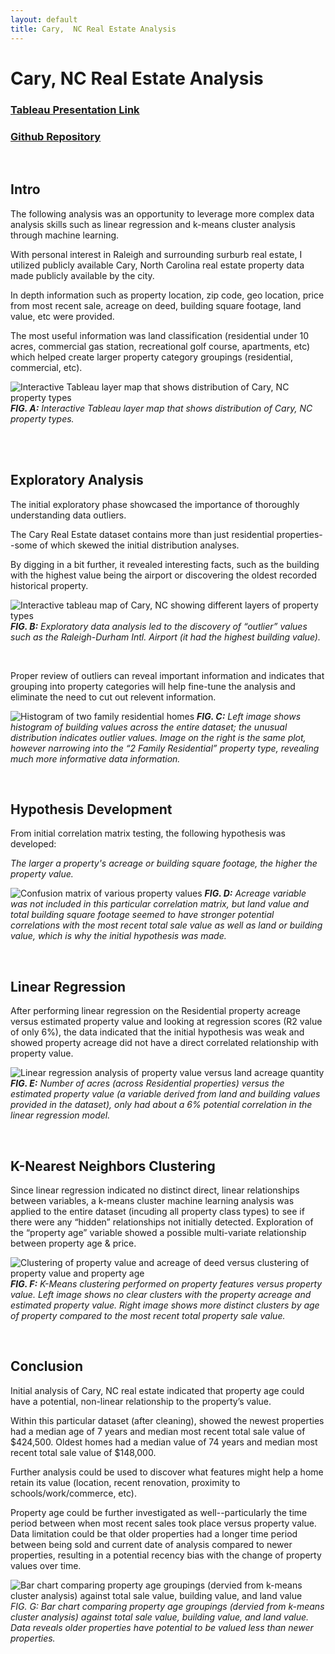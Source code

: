 ```yaml
---
layout: default
title: Cary,  NC Real Estate Analysis
---
```

# Cary, NC Real Estate Analysis

### [Tableau Presentation Link](https://public.tableau.com/app/profile/kirsten.currie/viz/CaryNC_PropertyValueAnalysis/CaryProperties?publish=yes)

### [Github Repository](https://github.com/kirstencurrie/cf_cary-real-estate)

<br>

## Intro

The following analysis was an opportunity to leverage more complex data analysis skills such as linear regression and k-means cluster analysis through machine learning.

With personal interest in Raleigh and surrounding surburb real estate, I utilized publicly available Cary, North Carolina real estate property data made publicly available by the city.

In depth information such as property location, zip code, geo location, price from most recent sale, acreage on deed, building square footage, land
value, etc were provided.

The most useful information was land classification (residential under 10 acres, commercial gas station, recreational golf course, apartments, etc) which helped create larger property category groupings (residential, commercial, etc).


![Interactive Tableau layer map that shows distribution of Cary, NC property types](assets/img/cary_map.png)
***FIG. A:***  *Interactive Tableau layer map that shows distribution of Cary, NC property types.*


<br>
<br>

## Exploratory Analysis

The initial exploratory phase showcased the importance of thoroughly understanding data outliers.

The Cary Real Estate dataset contains more than just residential properties--some of which skewed the initial distribution analyses.

By digging in a bit further, it revealed interesting facts, such as the building with the highest value being the airport or discovering the oldest recorded historical property.

![Interactive tableau map of Cary, NC showing different layers of property types](assets/img/cary_oldest.png)
***FIG. B:***  *Exploratory data analysis led to the discovery of “outlier” values such as the Raleigh-Durham Intl.
Airport (it had the highest building value).*

<br>

Proper review of outliers can reveal important information and indicates that grouping into property categories will help fine-tune the analysis and
eliminate the need to cut out relevent information.

![Histogram of two family residential homes](assets/img/cary_histo.png)
***FIG. C:***  *Left image shows histogram of building values across the entire dataset; the unusual distribution
indicates outlier values. Image on the right is the same plot, however narrowing into the “2 Family Residential”
property type, revealing much more informative data information.*

<br>

## Hypothesis Development

From initial correlation matrix testing, the following hypothesis was developed:

*The larger a property's acreage or building square footage, the higher the property value.*

![Confusion matrix of various property values](assets/img/cary_confusion.png)
***FIG. D:***  *Acreage variable was not included in this particular correlation matrix, but land value and total
building square footage seemed to have stronger potential correlations with the most recent total sale value
as well as land or building value, which is why the initial hypothesis was made.*

<br>

## Linear Regression

After performing linear regression on the Residential property acreage versus estimated property value and looking at regression scores (R2 value of only 6%), the data indicated that the initial hypothesis was weak and showed property acreage did not have a direct correlated relationship with property value.

![Linear regression analysis of property value versus land acreage quantity](assets/img/cary_linear.png)
***FIG. E:***  *Number of acres (across Residential properties) versus the estimated property value (a variable derived from land and
building values provided in the dataset), only had about a 6% potential correlation in the linear regression model.*

<br>

## K-Nearest Neighbors Clustering

Since linear regression indicated no distinct direct, linear relationships between variables, a k-means cluster machine learning analysis was applied to the entire dataset (incuding all property class types) to see if there were any “hidden” relationships not initially detected. Exploration of the “property age” variable showed a possible multi-variate relationship between property age & price.

![Clustering of property value and acreage of deed versus clustering of property value and property age](assets/img/cary_knearest.png)
***FIG. F:***  *K-Means clustering performed on property features versus property value. Left image shows no clear clusters with the property acreage and estimated property value. Right image shows more distinct clusters by age of property compared to the most recent total property sale value.*

<br>

## Conclusion

Initial analysis of Cary, NC real estate indicated that property age could have a potential, non-linear relationship to the property’s value.

Within this particular dataset (after cleaning), showed the newest properties had a median age of 7 years and median most recent total sale value of $424,500. Oldest homes had a median value of 74 years and median most recent total sale value of $148,000. 

Further analysis could be used to discover what features might help a home retain its value (location, recent renovation, proximity to schools/work/commerce, etc).

Property age could be further investigated as well--particularly the time period between when most recent sales took place versus property value. Data limitation could be that older properties had a longer time period between being sold and current date of analysis compared to newer properties, resulting in a potential recency bias with the change of property values over time.

![Bar chart comparing property age groupings (dervied from k-means cluster analysis) against total sale value, building value, and land value](assets/img/cary_clusters.png)
*FIG. G: Bar chart comparing property age groupings (dervied from k-means cluster analysis) against total sale value, building value, and land value. Data reveals older properties have potential to be valued less than newer properties.*
